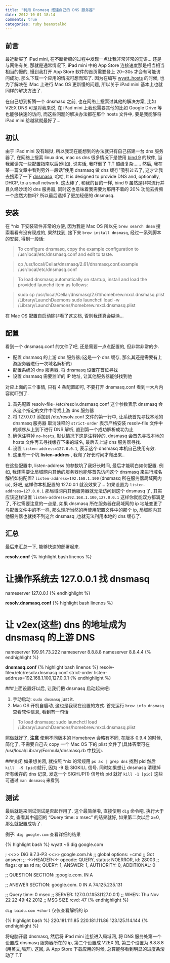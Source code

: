 ```yaml
---
title: "利用 Dnsmasq 搭建自己的 DNS 服务器"
date: 2012-10-01 18:14
comments: true
categories: ruby beanstalkd
---
```

## 前言
最近新买了 iPad mini, 在不断折腾的过程中发现一点让我非常非常的无语… 还是与网络有关, 那就是通常情况下, iPad mini 中的 App Store 连接速度那是相当相当相当的慢的, 慢到我打开 App Store 软件的首页需要登上 20~30s 才会有可能访问成功, 那么下载一个应用的情况可想而知了. 因为在编写 [wyatt_hosts](l1) 的时候, 也为了解决在 iMac 上进行 Mac OS 更新慢的问题, 所以关于 iPad mini 基本上也就同样的解决方法了.

在自己想到折腾一个 dnsmasq 之前, 也在网络上搜索过其他的解决方案, 比如 V2EX DNS 可是对我来说, 在 iPad mini 上我也需要其他的比如 Google Drive 等也能够快速的访问, 而这些问题的解决办法都在那个 hosts 文件中, 要是我能够将 iPad mini 给越狱就最好了…

## 初认
由于 iPad mini 没有越狱, 所以我现在能想到的办法就只有自己搭建一台 dns 服务器了, 在网络上搜索 linux dns, mac os dns 很多情况下是使用 [bind 9](https://www.isc.org/software/bind) 的软件, 当我阅读完一些配置指南以后([例如](http://www.ubuntugeek.com/dns-server-setup-using-bind-in-ubuntu.html)), 说实话, 我吓倒了 T.T 超级复杂…… 然后, 我在某一篇文章中看到另外一段话”使用 dnsmasq 做 dns 缓存”吸引过去了, 这才让我去搜索了一下 [dnsmasq](http://www.thekelleys.org.uk/dnsmasq/doc.html), 哈哈, It is designed to provide DNS and, optionally, DHCP, to a small network. 这太棒了, 和我的目的一样, bind 9 虽然是非常流行并且久经沙场的 dns 服务器, 同时这也意味着我需要为那用不着的 20% 功能去折腾一个庞然大物吗? 所以最后选择了更加轻便的 dnsmasq.

## 安装
在 *nix 下安装软件非常的方便, 因为我是 Mac OS 所以先 `brew search dnsm` 搜索看看有没有现成的, 果然找到, 接下来 `brew install dnsmasq`, 经过一系列脚本的安装, 得到一段话:

> To configure dnsmasq, copy the example configuration to /usr/local/etc/dnsmasq.conf and edit to taste.

> cp /usr/local/Cellar/dnsmasq/2.61/dnsmasq.conf.example /usr/local/etc/dnsmasq.conf

> To load dnsmasq automatically on startup, install and load the provided launchd item as follows:

> sudo cp /usr/local/Cellar/dnsmasq/2.61/homebrew.mxcl.dnsmasq.plist /Library/LaunchDaemons sudo launchctl load -w /Library/LaunchDaemons/homebrew.mxcl.dnsmasq.plist

在 Mac OS 配置自启动除非看了这文档, 否则我还真会糊涂…


## 配置
看到一个 dnsmasq.conf 的文件了吧, 还是需要一点点配置的, 但非常非常的少.

* 配置 dnsmasq 的上游 dns 服务器;(这是一个 dns 缓存, 那么其还是需要有上游服务器进行一次域名解析的)
* 配置系统的 dns 服务器, 将 dnsmasq 设置在首位寻找
* 设置 dnsmasq 需要监听的 IP 地址, 让其他服务器能够找到他

对应上面的三个事情, 只有 4 条配置即可, 不要打开 dnsmasq.conf 看到一大片内容就吓到了.

1. 首先配置 resolv-file=/etc/resolv.dnsmasq.conf 这个参数表示 dnsmasq 会从这个指定的文件中寻找上游 dns 服务器
1. 将 127.0.0.1 添加到 /etc/resolv.conf 文件的第一行中, 让系统首先寻找本地的 dnsmasq 服务器
取消注释的 `strict-order` 表示严格安装 resolv-file 文件中的顺序从上到下进行 DNS 解析, 直到第一个成功解析成功为止
1. 确保注释掉 `no-hosts`, 默认情况下这是注释掉的, dnsmasq 会首先寻找本地的 hosts 文件再去寻找缓存下来的域名, 最后去上游 dns 服务器寻找.
1. 设置 `listen-address=127.0.0.1`, 表示这个 dnsmasq 本机自己使用有效.
1. 这里有一个坑 **listen-addres** , 我爬了好长时间才爬出来..


在这些配置中, listen-address 的参数坑了我好长时间, 最后才能明白如何配置. 例如, 我还需要让局域网内其他的服务器也能够首先访问这个 dnsmasq 来进行域名解析如何配置? `listen-address=192.168.1.100` (dnsmasq 所在服务器局域网内 ip), 好吧, 这样你本机配置的 127.0.0.1 就没效果了… 如果设置为 `listen-address=127.0.0.1` 那局域网内其他服务器就无法访问到这个 dnsmasq 了, 其实应该这样设置 `listen-address=192.168.1.100,127.0.0.1` 这样你就能双方都满足了, 不过需要注意的一点是, 如果 dnsmasq 所在服务器在局域网的 ip 地址变更了与配置文件中的不一样, 那么理所当然的再使用配置文件中的那个 ip, 局域网内其他服务器也就找不到这台 dnsmasq ,也就无法利用本地的 dns 缓存了.

## 汇总
最后来汇总一下, 能够快速的部署起来.

**resolv.conf**
{% highlight bash linenos %}
# 让操作系统去 127.0.0.1 找 dnsmasq
nameserver 127.0.0.1
{% endhighlight %}

**resolv.dnsmasq.conf**
{% highlight bash linenos %}
# 让 v2ex(这些) dns 的地址成为 dnsmasq 的上游 DNS
nameserver 199.91.73.222
nameserver 8.8.8.8
nameserver 8.8.4.4
{% endhighlight %}


**dnsmasq.conf**
{% highlight bash linenos %}
resolv-file=/etc/resolv.dnsmasq.conf
strict-order
listen-address=192.168.1.100,127.0.0.1
{% endhighlight %}


###上面设置好以后, 让我们把 dnsmasq 启动起来吧: 

1. 手动启动: `sudo dnsmasq` just it.
2. Mac OS 开机自启动, 这也是我现在设置的方式. 首先运行 `brew info dnsmasq` 查看软件信息, 看到有一句话 
> To load dnsmasq:
>   sudo launchctl load /Library/LaunchDaemons/homebrew.mxcl.dnsmasq.plist

照做就好了, **注意** 使用不同版本的 Homebrew 会略有不同, 在版本 0.9.4 的时候, 简化了, 不需要自己去 copy 一个 Mac OS 下的 plist 文件了(具体答案可在 /usr/local/Library/Formula/dnsmasq.rb 中找到).

###关闭
如果想关闭, 就按照 *nix 的常规用 `ps ax | grep dns` 找到 pid 然后 `kill  -9 [pid]`就行, 因为 -9 是 SIGKILL 信号. 同时如果想让 dnsmasq 清理掉所有缓存的 dns 记录, 发送一个 SIGHUP(1) 信号给 pid 就好 `kill -1 [pid]` 这些可通过 `man dnsmasq` 来看到.

## 测试
最后就是来测试测试是否起作用了. 这个最简单啦, 直接使用 `dig` 命令吧, 执行大于 2 次, 查看其中返回的 “Query time: x msec” 的结果就好, 如果第二次以后 x=0, 那么就配置成功了.

例子: `dig google.com` 查看详细的结果

{% highlight bash %}
wyatt ~$ dig google.com

; <<>> DiG 9.7.3-P3 <<>> google.com.hk
;; global options: +cmd
;; Got answer:
;; ->>HEADER<<- opcode: QUERY, status: NOERROR, id: 28003
;; flags: qr aa rd ra; QUERY: 1, ANSWER: 1, AUTHORITY: 0, ADDITIONAL: 0

;; QUESTION SECTION:
;google.com.          IN  A

;; ANSWER SECTION:
google.com.       0   IN  A   74.125.235.131

;; Query time: 0 msec
;; SERVER: 127.0.0.1#53(127.0.0.1)
;; WHEN: Thu Nov 22 22:49:42 2012
;; MSG SIZE  rcvd: 47
{% endhighlight %}


`dig baidu.com +short` 仅仅查看解析的 ip

{% highlight bash %}
220.181.111.85
220.181.111.86
123.125.114.144
{% endhighlight %}


将电脑开启 dnsmasq, 然后将 iPad mini 连接进入局域网, 将 DNS 服务处第一个设置成 dnsmasq 服务器所在的 ip, 第二个设置成 V2EX 的, 第三个设置为 8.8.8.8 (用英文,隔开). 这回, 从 App Store 下载应用的时候, 总算能够看到明显的进度条滚动了 T.T







[l1]:https://github.com/wppurking/wyatt_hosts